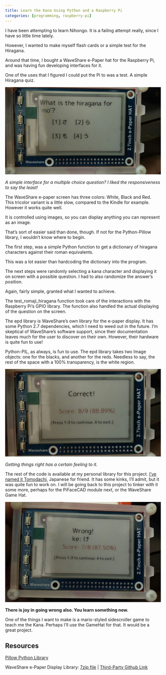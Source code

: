 ```yaml
---
title: Learn the Kana Using Python and a Raspberry Pi
categories: [programming, raspberry-pi]
---
```


I have been attempting to learn Nihongo. It is a failing attempt really, since I have so little time lately.

However, I wanted to make myself flash cards or a simple test for the Hiragana.

Around that time, I bought a WaveShare e-Paper hat for the Raspberry Pi, and was having fun developing interfaces for it.

One of the uses that I figured I could put the Pi to was a test. A simple Hiragana quiz.

![Quiz](/assets/images/posts/kana/quiz-1.jpeg)

*A simple interface for a multiple choice question? I liked the responsiveness to say the least!*

The WaveShare e-paper screen has three colors: White, Black and Red. This tricolor variant is a little slow, compared to the Kindle for example. However it works quite well.

It is controlled using images, so you can display anything you can represent as an image.

That’s sort of easier said than done, though. If not for the Python-Pillow library, I wouldn’t know where to begin.

The first step, was a simple Python function to get a dictionary of hiragana characters against their roman equivalents.

This was a lot easier than hardcoding the dictionary into the program.

The next steps were randomly selecting a kana character and displaying it on screen with a possible question. I had to also randomize the answer’s position.

Again, fairly simple, granted what I wanted to achieve.

The test_romaji_hiragana function took care of the interactions with the Raspberry Pi’s GPIO library. The function also handled the actual displaying of the question on the screen.

The epd library is WaveShare’s own library for the e-paper display. It has some Python 2.7 dependencies, which I need to weed out in the future. I’m skeptical of WaveShare’s software support, since their documentation leaves much for the user to discover on their own. However, their hardware is quite fun to use!

Python-PIL, as always, is fun to use. The epd library takes two Image objects: one for the blacks, and another for the reds. Needless to say, the rest of the space with a 100% transparency, is the white region.

![Quiz](/assets/images/posts/kana/quiz-2.jpeg)

*Getting things right has a certain feeling to it.*

The rest of the code is available at my personal library for this project. [I’ve named it Tomodachi](https://github.com/stonecharioteer/tomodachi), Japanese for friend. It has some kinks, I’ll admit, but it was quite fun to work on. I will be going back to this project to tinker with it some more, perhaps for the PiFaceCAD module next, or the WaveShare Game Hat.

![Quiz](/assets/images/posts/kana/quiz-3.jpeg)

**There is joy in going wrong also. You learn something new.**

One of the things I want to make is a mario-styled sidescroller game to teach me the Kana. Perhaps I’ll use the GameHat for that. It would be a great project.

## Resources

[Pillow Python Library](https://pillow.readthedocs.io/en/5.2.x/)

WaveShare e-Paper Display Library: [7zip file](https://www.waveshare.com/w/upload/archive/e/eb/20171228082252%214.3inch-e-Paper-Code.7z) | [Third-Party Github Link](https://github.com/tmseth/waveshare-epd-library)
